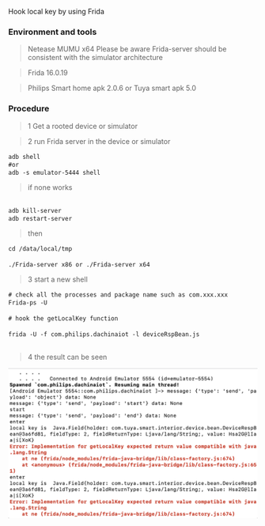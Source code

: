 Hook local key by using Frida


### Environment and tools

> Netease MUMU x64
> Please be aware Frida-server should be consistent with the simulator architecture

> Frida 16.0.19

> Philips Smart home apk 2.0.6  or Tuya smart apk 5.0 


### Procedure

> 1 Get a rooted device or simulator

> 2 run Frida server in the device or simulator


```
adb shell
#or 
adb -s emulator-5444 shell
```
> if none works

```

adb kill-server
adb restart-server

```
> then


```
cd /data/local/tmp

./Frida-server x86 or ./Frida-server x64
```

> 3 start a new shell

```
# check all the processes and package name such as com.xxx.xxx
Frida-ps -U

# hook the getLocalKey function

frida -U -f com.philips.dachinaiot -l deviceRspBean.js
 
```

> 4 the result can be seen

![hooked localkey](https://github.com/TheodoreDean/KeepEdgeForCoding/blob/master/Units/027_hookLocalkey/philips%20app%20hook%20local%20key.png)






